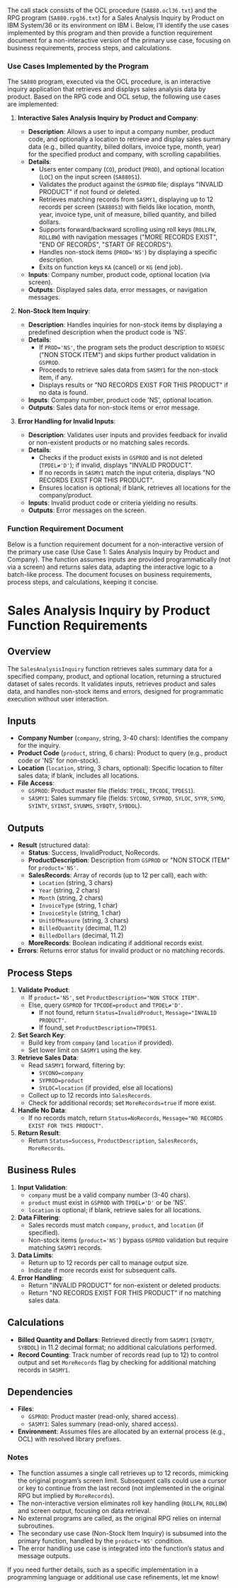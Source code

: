 The call stack consists of the OCL procedure (`SA880.ocl36.txt`) and the RPG program (`SA880.rpg36.txt`) for a Sales Analysis Inquiry by Product on IBM System/36 or its environment on IBM i. Below, I’ll identify the use cases implemented by this program and then provide a function requirement document for a non-interactive version of the primary use case, focusing on business requirements, process steps, and calculations.

### Use Cases Implemented by the Program

The `SA880` program, executed via the OCL procedure, is an interactive inquiry application that retrieves and displays sales analysis data by product. Based on the RPG code and OCL setup, the following use cases are implemented:

1. **Interactive Sales Analysis Inquiry by Product and Company**:
   - **Description**: Allows a user to input a company number, product code, and optionally a location to retrieve and display sales summary data (e.g., billed quantity, billed dollars, invoice type, month, year) for the specified product and company, with scrolling capabilities.
   - **Details**:
     - Users enter company (`CO`), product (`PROD`), and optional location (`LOC`) on the input screen (`SA880S1`).
     - Validates the product against the `GSPROD` file; displays "INVALID PRODUCT" if not found or deleted.
     - Retrieves matching records from `SASMY1`, displaying up to 12 records per screen (`SA880S3`) with fields like location, month, year, invoice type, unit of measure, billed quantity, and billed dollars.
     - Supports forward/backward scrolling using roll keys (`ROLLFW`, `ROLLBW`) with navigation messages ("MORE RECORDS EXIST", "END OF RECORDS", "START OF RECORDS").
     - Handles non-stock items (`PROD='NS'`) by displaying a specific description.
     - Exits on function keys `KA` (cancel) or `KG` (end job).
   - **Inputs**: Company number, product code, optional location (via screen).
   - **Outputs**: Displayed sales data, error messages, or navigation messages.

2. **Non-Stock Item Inquiry**:
   - **Description**: Handles inquiries for non-stock items by displaying a predefined description when the product code is 'NS'.
   - **Details**:
     - If `PROD='NS'`, the program sets the product description to `NSDESC` ("NON STOCK ITEM") and skips further product validation in `GSPROD`.
     - Proceeds to retrieve sales data from `SASMY1` for the non-stock item, if any.
     - Displays results or "NO RECORDS EXIST FOR THIS PRODUCT" if no data is found.
   - **Inputs**: Company number, product code 'NS', optional location.
   - **Outputs**: Sales data for non-stock items or error message.

3. **Error Handling for Invalid Inputs**:
   - **Description**: Validates user inputs and provides feedback for invalid or non-existent products or no matching sales records.
   - **Details**:
     - Checks if the product exists in `GSPROD` and is not deleted (`TPDEL≠'D'`); if invalid, displays "INVALID PRODUCT".
     - If no records in `SASMY1` match the input criteria, displays "NO RECORDS EXIST FOR THIS PRODUCT".
     - Ensures location is optional; if blank, retrieves all locations for the company/product.
   - **Inputs**: Invalid product code or criteria yielding no results.
   - **Outputs**: Error messages on the screen.

### Function Requirement Document

Below is a function requirement document for a non-interactive version of the primary use case (Use Case 1: Sales Analysis Inquiry by Product and Company). The function assumes inputs are provided programmatically (not via a screen) and returns sales data, adapting the interactive logic to a batch-like process. The document focuses on business requirements, process steps, and calculations, keeping it concise.

<xaiArtifact artifact_id="e58ab604-f30b-49c5-9bd9-f2096c364339" artifact_version_id="cee1bf32-e35a-4d0c-8338-041dc70f6f3e" title="Sales_Analysis_Inquiry_Requirements.md" contentType="text/markdown">

# Sales Analysis Inquiry by Product Function Requirements

## Overview
The `SalesAnalysisInquiry` function retrieves sales summary data for a specified company, product, and optional location, returning a structured dataset of sales records. It validates inputs, retrieves product and sales data, and handles non-stock items and errors, designed for programmatic execution without user interaction.

## Inputs
- **Company Number** (`company`, string, 3-40 chars): Identifies the company for the inquiry.
- **Product Code** (`product`, string, 6 chars): Product to query (e.g., product code or 'NS' for non-stock).
- **Location** (`location`, string, 3 chars, optional): Specific location to filter sales data; if blank, includes all locations.
- **File Access**:
  - `GSPROD`: Product master file (fields: `TPDEL`, `TPCODE`, `TPDES1`).
  - `SASMY1`: Sales summary file (fields: `SYCONO`, `SYPROD`, `SYLOC`, `SYYR`, `SYMO`, `SYINTY`, `SYINST`, `SYUNMS`, `SYBQTY`, `SYBDOL`).

## Outputs
- **Result** (structured data):
  - **Status**: Success, InvalidProduct, NoRecords.
  - **ProductDescription**: Description from `GSPROD` or "NON STOCK ITEM" for `product='NS'`.
  - **SalesRecords**: Array of records (up to 12 per call), each with:
    - `Location` (string, 3 chars)
    - `Year` (string, 2 chars)
    - `Month` (string, 2 chars)
    - `InvoiceType` (string, 1 char)
    - `InvoiceStyle` (string, 1 char)
    - `UnitOfMeasure` (string, 3 chars)
    - `BilledQuantity` (decimal, 11.2)
    - `BilledDollars` (decimal, 11.2)
  - **MoreRecords**: Boolean indicating if additional records exist.
- **Errors**: Returns error status for invalid product or no matching records.

## Process Steps
1. **Validate Product**:
   - If `product='NS'`, set `ProductDescription="NON STOCK ITEM"`.
   - Else, query `GSPROD` for `TPCODE=product` and `TPDEL≠'D'`.
     - If not found, return `Status=InvalidProduct`, `Message="INVALID PRODUCT"`.
     - If found, set `ProductDescription=TPDES1`.
2. **Set Search Key**:
   - Build key from `company` (and `location` if provided).
   - Set lower limit on `SASMY1` using the key.
3. **Retrieve Sales Data**:
   - Read `SASMY1` forward, filtering by:
     - `SYCONO=company`
     - `SYPROD=product`
     - `SYLOC=location` (if provided, else all locations)
   - Collect up to 12 records into `SalesRecords`.
   - Check for additional records; set `MoreRecords=true` if more exist.
4. **Handle No Data**:
   - If no records match, return `Status=NoRecords`, `Message="NO RECORDS EXIST FOR THIS PRODUCT"`.
5. **Return Result**:
   - Return `Status=Success`, `ProductDescription`, `SalesRecords`, `MoreRecords`.

## Business Rules
1. **Input Validation**:
   - `company` must be a valid company number (3-40 chars).
   - `product` must exist in `GSPROD` with `TPDEL≠'D'` or be 'NS'.
   - `location` is optional; if blank, retrieve sales for all locations.
2. **Data Filtering**:
   - Sales records must match `company`, `product`, and `location` (if specified).
   - Non-stock items (`product='NS'`) bypass `GSPROD` validation but require matching `SASMY1` records.
3. **Data Limits**:
   - Return up to 12 records per call to manage output size.
   - Indicate if more records exist for subsequent calls.
4. **Error Handling**:
   - Return "INVALID PRODUCT" for non-existent or deleted products.
   - Return "NO RECORDS EXIST FOR THIS PRODUCT" if no matching sales data.

## Calculations
- **Billed Quantity and Dollars**: Retrieved directly from `SASMY1` (`SYBQTY`, `SYBDOL`) in 11.2 decimal format; no additional calculations performed.
- **Record Counting**: Track number of records read (up to 12) to control output and set `MoreRecords` flag by checking for additional matching records in `SASMY1`.

## Dependencies
- **Files**:
  - `GSPROD`: Product master (read-only, shared access).
  - `SASMY1`: Sales summary (read-only, shared access).
- **Environment**: Assumes files are allocated by an external process (e.g., OCL) with resolved library prefixes.

</xaiArtifact>

### Notes
- The function assumes a single call retrieves up to 12 records, mimicking the original program’s screen limit. Subsequent calls could use a cursor or key to continue from the last record (not implemented in the original RPG but implied by `MoreRecords`).
- The non-interactive version eliminates roll key handling (`ROLLFW`, `ROLLBW`) and screen output, focusing on data retrieval.
- No external programs are called, as the original RPG relies on internal subroutines.
- The secondary use case (Non-Stock Item Inquiry) is subsumed into the primary function, handled by the `product='NS'` condition.
- The error handling use case is integrated into the function’s status and message outputs.

If you need further details, such as a specific implementation in a programming language or additional use case refinements, let me know!